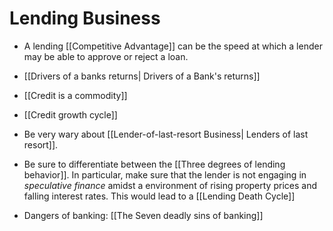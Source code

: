 # Lending Business

- A lending [[Competitive Advantage]] can be the speed at which a lender may be able to approve or reject a loan.
- [[Drivers of a banks returns| Drivers of a Bank's returns]]

- [[Credit is a commodity]]
- [[Credit growth cycle]]

- Be very wary about [[Lender-of-last-resort Business| Lenders of last resort]].
- Be sure to differentiate between the [[Three degrees of lending behavior]]. In particular, make sure that the lender is not engaging in *speculative finance* amidst a environment of rising property prices and falling interest rates. This would lead to a [[Lending Death Cycle]]
- Dangers of banking: [[The Seven deadly sins of banking]]